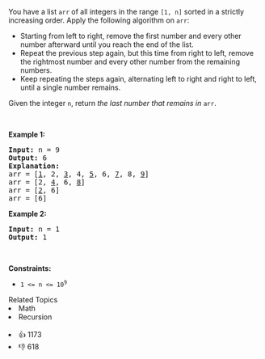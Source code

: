 <p>You have a list <code>arr</code> of all integers in the range <code>[1, n]</code> sorted in a strictly increasing order. Apply the following algorithm on <code>arr</code>:</p>

<ul> 
 <li>Starting from left to right, remove the first number and every other number afterward until you reach the end of the list.</li> 
 <li>Repeat the previous step again, but this time from right to left, remove the rightmost number and every other number from the remaining numbers.</li> 
 <li>Keep repeating the steps again, alternating left to right and right to left, until a single number remains.</li> 
</ul>

<p>Given the integer <code>n</code>, return <em>the last number that remains in</em> <code>arr</code>.</p>

<p>&nbsp;</p> 
<p><strong class="example">Example 1:</strong></p>

<pre>
<strong>Input:</strong> n = 9
<strong>Output:</strong> 6
<strong>Explanation:</strong>
arr = [<u>1</u>, 2, <u>3</u>, 4, <u>5</u>, 6, <u>7</u>, 8, <u>9</u>]
arr = [2, <u>4</u>, 6, <u>8</u>]
arr = [<u>2</u>, 6]
arr = [6]
</pre>

<p><strong class="example">Example 2:</strong></p>

<pre>
<strong>Input:</strong> n = 1
<strong>Output:</strong> 1
</pre>

<p>&nbsp;</p> 
<p><strong>Constraints:</strong></p>

<ul> 
 <li><code>1 &lt;= n &lt;= 10<sup>9</sup></code></li> 
</ul>

<div><div>Related Topics</div><div><li>Math</li><li>Recursion</li></div></div><br><div><li>👍 1173</li><li>👎 618</li></div>